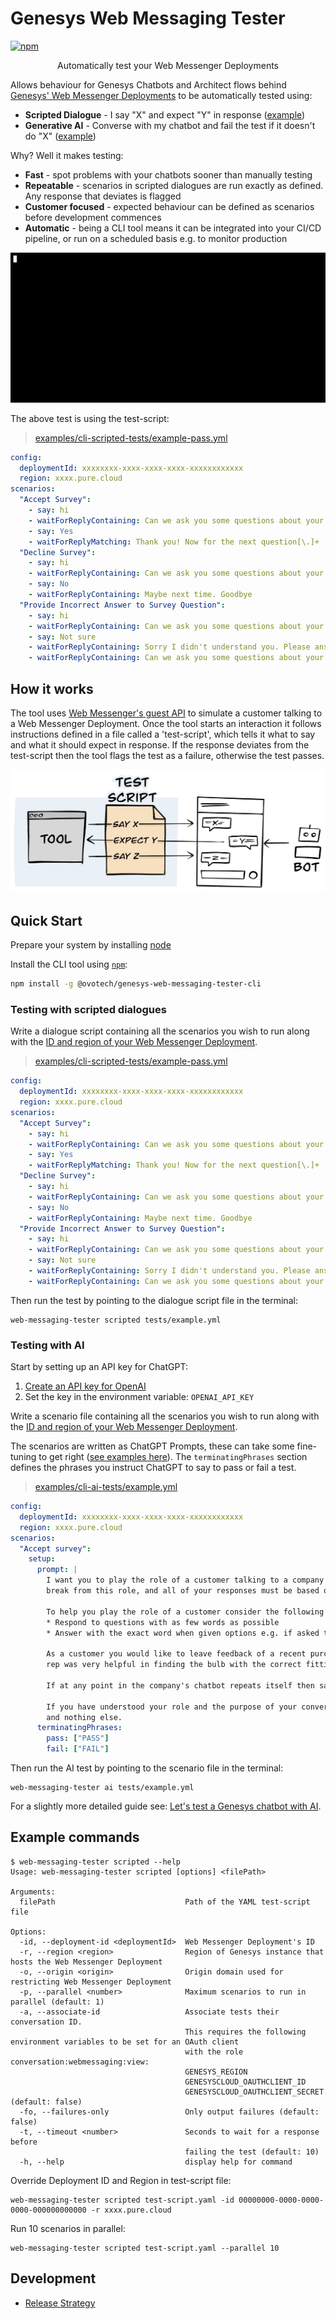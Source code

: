 # Genesys Web Messaging Tester

[![npm](https://img.shields.io/npm/v/@ovotech/genesys-web-messaging-tester-cli)](https://www.npmjs.com/package/@ovotech/genesys-web-messaging-tester-cli)

<p align="center">
Automatically test your Web Messenger Deployments
</p>

Allows behaviour for Genesys Chatbots and Architect flows behind [Genesys' Web Messenger Deployments](https://help.mypurecloud.com/articles/web-messaging-overview/) to be automatically tested using:
* **Scripted Dialogue** - I say "X" and expect "Y" in response ([example](https://github.com/ovotech/genesys-web-messaging-tester/tree/main/examples/cli-scripted-tests/example-pass.yml))
* **Generative AI** - Converse with my chatbot and fail the test if it doesn't do "X" ([example](https://github.com/ovotech/genesys-web-messaging-tester/tree/main/examples/cli-ai-tests/example.yml))

Why? Well it makes testing:

* **Fast** - spot problems with your chatbots sooner than manually testing
* **Repeatable** - scenarios in scripted dialogues are run exactly as defined. Any response that deviates is flagged
* **Customer focused** - expected behaviour can be defined as scenarios before development commences
* **Automatic** - being a CLI tool means it can be integrated into your CI/CD pipeline, or run on a scheduled basis e.g.
  to monitor production

![Demo of tool executing two scenarios that pass](https://github.com/ovotech/genesys-web-messaging-tester/blob/main/docs/assets/cli/demo.gif?raw=true)

The above test is using the test-script:

> [examples/cli-scripted-tests/example-pass.yml](https://github.com/ovotech/genesys-web-messaging-tester/tree/main/examples/cli-scripted-tests/example-pass.yml)

```yaml
config:
  deploymentId: xxxxxxxx-xxxx-xxxx-xxxx-xxxxxxxxxxxx
  region: xxxx.pure.cloud
scenarios:
  "Accept Survey":
    - say: hi
    - waitForReplyContaining: Can we ask you some questions about your experience today?
    - say: Yes
    - waitForReplyMatching: Thank you! Now for the next question[\.]+
  "Decline Survey":
    - say: hi
    - waitForReplyContaining: Can we ask you some questions about your experience today?
    - say: No
    - waitForReplyContaining: Maybe next time. Goodbye
  "Provide Incorrect Answer to Survey Question":
    - say: hi
    - waitForReplyContaining: Can we ask you some questions about your experience today?
    - say: Not sure
    - waitForReplyContaining: Sorry I didn't understand you. Please answer with either 'yes' or 'no'
    - waitForReplyContaining: Can we ask you some questions about your experience today?
```

## How it works

The tool uses [Web Messenger's guest API](https://developer.genesys.cloud/api/digital/webmessaging/websocketapi) to
simulate a customer talking to a Web Messenger Deployment. Once the tool starts an interaction it follows instructions
defined in a file called a 'test-script', which tells it what to say and what it should expect in response. If the
response deviates from the test-script then the tool flags the test as a failure, otherwise the test passes.

![Tool using test-script file to test Web Messenger Deployment](https://github.com/ovotech/genesys-web-messaging-tester/blob/main/docs/assets/cli/overview.png?raw=true)

## Quick Start

Prepare your system by installing [node](https://nodejs.org/en/download/)

Install the CLI tool using [`npm`](https://www.npmjs.com/package/@ovotech/genesys-web-messaging-tester-cli):

```bash
npm install -g @ovotech/genesys-web-messaging-tester-cli
```

### Testing with scripted dialogues

Write a dialogue script containing all the scenarios you wish to run along with
the [ID and region of your Web Messenger Deployment](https://help.mypurecloud.com/articles/deploy-messenger/).

> [examples/cli-scripted-tests/example-pass.yml](https://github.com/ovotech/genesys-web-messaging-tester/tree/main/examples/cli-scripted-tests/example-pass.yml)

```yaml
config:
  deploymentId: xxxxxxxx-xxxx-xxxx-xxxx-xxxxxxxxxxxx
  region: xxxx.pure.cloud
scenarios:
  "Accept Survey":
    - say: hi
    - waitForReplyContaining: Can we ask you some questions about your experience today?
    - say: Yes
    - waitForReplyMatching: Thank you! Now for the next question[\.]+
  "Decline Survey":
    - say: hi
    - waitForReplyContaining: Can we ask you some questions about your experience today?
    - say: No
    - waitForReplyContaining: Maybe next time. Goodbye
  "Provide Incorrect Answer to Survey Question":
    - say: hi
    - waitForReplyContaining: Can we ask you some questions about your experience today?
    - say: Not sure
    - waitForReplyContaining: Sorry I didn't understand you. Please answer with either 'yes' or 'no'
    - waitForReplyContaining: Can we ask you some questions about your experience today?
```

Then run the test by pointing to the dialogue script file in the terminal:

```shell
web-messaging-tester scripted tests/example.yml
```

### Testing with AI

Start by setting up an API key for ChatGPT:

1. [Create an API key for OpenAI](https://help.openai.com/en/articles/4936850-where-do-i-find-my-api-key)
2. Set the key in the environment variable: `OPENAI_API_KEY`

Write a scenario file containing all the scenarios you wish to run along with
the [ID and region of your Web Messenger Deployment](https://help.mypurecloud.com/articles/deploy-messenger/).

The scenarios are written as ChatGPT Prompts, these can take some fine-tuning to get
right ([see examples here](https://genesys-messenger-tester.makingchatbots.com/writing-tests/ai/example-prompts.html)).
The `terminatingPhrases` section defines the phrases you instruct ChatGPT to say to pass or fail a test.

> [examples/cli-ai-tests/example.yml](https://github.com/ovotech/genesys-web-messaging-tester/tree/main/examples/cli-ai-tests/example.yml)

```yaml
config:
  deploymentId: xxxxxxxx-xxxx-xxxx-xxxx-xxxxxxxxxxxx
  region: xxxx.pure.cloud
scenarios:
  "Accept survey":
    setup:
      prompt: |
        I want you to play the role of a customer talking to a company's online chatbot. You must not
        break from this role, and all of your responses must be based on how a customer would realistically talk to a company's chatbot.

        To help you play the role of a customer consider the following points when writing a response:
        * Respond to questions with as few words as possible
        * Answer with the exact word when given options e.g. if asked to answer with either 'yes' or 'no' answer with either 'yes' or 'no' without punctuation, such as full stops

        As a customer you would like to leave feedback of a recent purchase of a light bulb you made where a customer service
        rep was very helpful in finding the bulb with the correct fitting.

        If at any point in the company's chatbot repeats itself then say the word 'FAIL'.

        If you have understood your role and the purpose of your conversation with the company's chatbot then say the word 'Hello'
        and nothing else.
      terminatingPhrases:
        pass: ["PASS"]
        fail: ["FAIL"]
```

Then run the AI test by pointing to the scenario file in the terminal:

```shell
web-messaging-tester ai tests/example.yml
```

For a slightly more detailed guide see: [Let's test a Genesys chatbot with AI](https://www.linkedin.com/pulse/lets-test-genesys-chatbot-ai-lucas-woodward-dvrpc).

## Example commands

```
$ web-messaging-tester scripted --help
Usage: web-messaging-tester scripted [options] <filePath>

Arguments:
  filePath                             Path of the YAML test-script file

Options:
  -id, --deployment-id <deploymentId>  Web Messenger Deployment's ID
  -r, --region <region>                Region of Genesys instance that hosts the Web Messenger Deployment
  -o, --origin <origin>                Origin domain used for restricting Web Messenger Deployment
  -p, --parallel <number>              Maximum scenarios to run in parallel (default: 1)
  -a, --associate-id                   Associate tests their conversation ID.
                                       This requires the following environment variables to be set for an OAuth client
                                       with the role conversation:webmessaging:view:
                                       GENESYS_REGION
                                       GENESYSCLOUD_OAUTHCLIENT_ID
                                       GENESYSCLOUD_OAUTHCLIENT_SECRET (default: false)
  -fo, --failures-only                 Only output failures (default: false)
  -t, --timeout <number>               Seconds to wait for a response before
                                       failing the test (default: 10)
  -h, --help                           display help for command
```

Override Deployment ID and Region in test-script file:

```shell
web-messaging-tester scripted test-script.yaml -id 00000000-0000-0000-0000-000000000000 -r xxxx.pure.cloud
```

Run 10 scenarios in parallel:

```shell
web-messaging-tester scripted test-script.yaml --parallel 10
```

## Development

* [Release Strategy](https://github.com/ovotech/genesys-web-messaging-tester/tree/main/docs/release-strategy.md)
